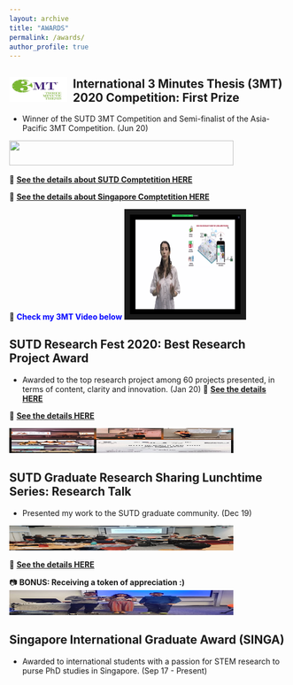 ```yaml
---
layout: archive
title: "AWARDS"
permalink: /awards/
author_profile: true
---
```


<div>
<img align="left" width="105" height="45" src="/images/3MT.jpg" style="margin-right: 10px"> 
<h2>
International 3 Minutes Thesis (3MT) 2020 Competition: First Prize 
</h2> 
</div> 

* Winner of the SUTD 3MT Competition and Semi-finalist of the Asia-Pacific 3MT Competition. (Jun 20)

<img width="405" height="45" src="/images/3MT_poster.jpg.jpg"> 

:bell: **[See the details about SUTD Comptetition HERE](https://www.facebook.com/SUTDGSA/posts/903648743485009)**

:bell: **[See the details about Singapore Comptetition HERE](https://www.facebook.com/SUTDGSA/posts/963077754208774)**

:movie_camera: <span style="color:blue">**Check my 3MT Video below**</span> 
<a href="http://www.youtube.com/watch?feature=player_embedded&v=sZr9oafkFgc&t=1s
" target="_blank"><img src="/images/3MT_video.png"
alt="IMAGE ALT TEXT HERE" width="200" height="180" border="10" /></a>


## SUTD Research Fest 2020: Best Research Project Award 
* Awarded to the top research project among 60 projects presented, in terms of content, clarity
 and innovation. (Jan 20)
 :bell: **[See the details HERE](https://www.facebook.com/photo.php?fbid=10158052075084791&amp;set=p.10158052075084791&amp;type=3)**

:bell: **[See the details HERE](https://www.instagram.com/p/B6PMUeKFCgE/?utm_source=ig_web_copy_link)**

<img width="405" height="45" src="/images/award2.jpg"> 

## SUTD Graduate Research Sharing Lunchtime Series: Research Talk
* Presented my work to the SUTD graduate community. (Dec 19)

<img width="405" height="45" src="/images/researchtalk.jpg"> 

:bell: **[See the details HERE](https://www.facebook.com/SUTDGSA/photos/a.644179162765303/759548091228409/?type=3)**

:camera: **BONUS: Receiving a token of appreciation :)**
<img width="405" height="45" src="/images/award3.jpg"> 

## Singapore International Graduate Award (SINGA) 
* Awarded to international students with a passion for STEM research to purse PhD studies in Singapore. (Sep 17 - Present)